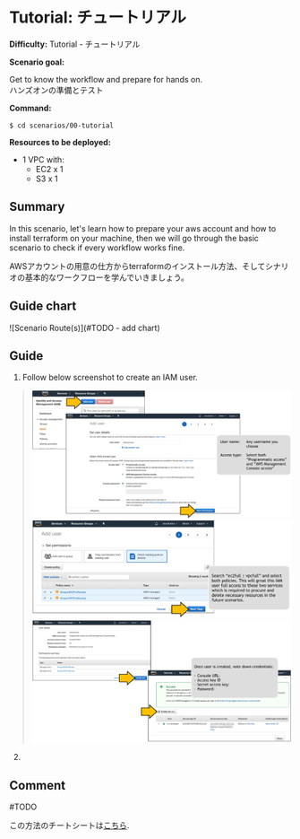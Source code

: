 # Tutorial: チュートリアル

**Difficulty:** Tutorial - チュートリアル

**Scenario goal:**

Get to know the workflow and prepare for hands on.  
ハンズオンの準備とテスト

**Command:**
```
$ cd scenarios/00-tutorial
```

**Resources to be deployed:**

* 1 VPC with:
  * EC2 x 1
  * S3 x 1

## Summary

In this scenario, let's learn how to prepare your aws account and how to install terraform on your machine, then we will go through the basic scenario to check if every workflow works fine.

AWSアカウントの用意の仕方からterraformのインストール方法、そしてシナリオの基本的なワークフローを学んでいきましょう。

## Guide chart

![Scenario Route(s)](#TODO - add chart)

## Guide

1. Follow below screenshot to create an IAM user.

>![awsiam01](./asset/00-awsiam01.jpg)
>![awsiam02](./asset/00-awsiam02.jpg)
>![awsiam03](./asset/00-awsiam03.jpg)

2. 


## Comment

#TODO

この方法のチートシートは[こちら](./cheat_sheet.md).
